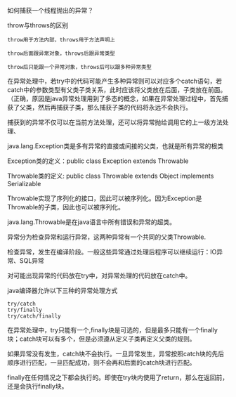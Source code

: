 
如何捕获一个线程抛出的异常？

throw与throws的区别
```text
throw用于方法内部，throws用于方法声明上

throw后面跟异常对象，throws后跟异常类型

throw后只能跟一个异常对象，throws后可以跟多种异常类型

```

在异常处理中，若try中的代码可能产生多种异常则可以对应多个catch语句，若catch中的参数类型有父类子类关系，此时应该将父类放在后面，子类放在前面。
（正确，原因是java异常处理用到了多态的概念，如果在异常处理过程中，首先捕获了父类，然后再捕获子类，那么捕获子类的代码将永远不会执行。

捕获到的异常不仅可以在当前方法处理，还可以将异常抛给调用它的上一级方法处理、

java.lang.Exception类是多有异常的直接或间接的父类，也就是所有异常的根类

Exception类的定义：public class Exception extends Throwable

Throwable类的定义: public class Throwable extends Object implements Serializable

Throwable实现了序列化的接口，因此可以被序列化。因为Exception是Throwable的子类，因此也可以被序列化。

java.lang.Throwable是在java语言中所有错误和异常的超类。

异常分为检查异常和运行异常，这两种异常有一个共同的父类Throwable.

检查异常，发生在编译阶段。一般这些异常通过处理后程序可以继续运行：IO异常、SQL异常

对可能出现异常的代码放在try中，对异常处理的代码放在catch中。

java编译器允许以下三种的异常处理方式
```text
try/catch
try/finally
try/catch/finally
```

在异常处理中，try只能有一个,finally块是可选的，但是最多只能有一个finally块；catch块可以有多个，但是必须遵从定义子类再定义父类的规则。

如果异常没有发生，catch块不会执行。一旦异常发生，异常按照catch块的先后顺序进行匹配，一旦匹配成功，则不会再和后面的catch块进行匹配。

finally在任何情况之下都会执行的。即使在try块内使用了return，那么在返回前，还是会执行finally块。












